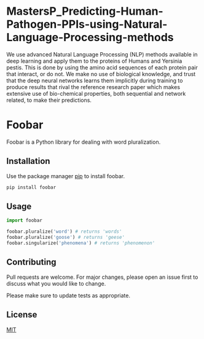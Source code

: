 # MastersP_Predicting-Human-Pathogen-PPIs-using-Natural-Language-Processing-methods
We use advanced Natural Language Processing (NLP) methods available in deep learning and apply them to the proteins of Humans and Yersinia pestis. This is done by using the amino acid sequences of each protein pair that interact, or do not. We make no use of biological knowledge, and trust that the deep neural networks learns them implicitly during training to produce results that rival the reference research paper which makes extensive use of bio-chemical properties, both sequential and network related, to make their predictions.

# Foobar

Foobar is a Python library for dealing with word pluralization.

## Installation

Use the package manager [pip](https://pip.pypa.io/en/stable/) to install foobar.

```bash
pip install foobar
```

## Usage

```python
import foobar

foobar.pluralize('word') # returns 'words'
foobar.pluralize('goose') # returns 'geese'
foobar.singularize('phenomena') # returns 'phenomenon'
```

## Contributing
Pull requests are welcome. For major changes, please open an issue first to discuss what you would like to change.

Please make sure to update tests as appropriate.

## License
[MIT](https://choosealicense.com/licenses/mit/)
